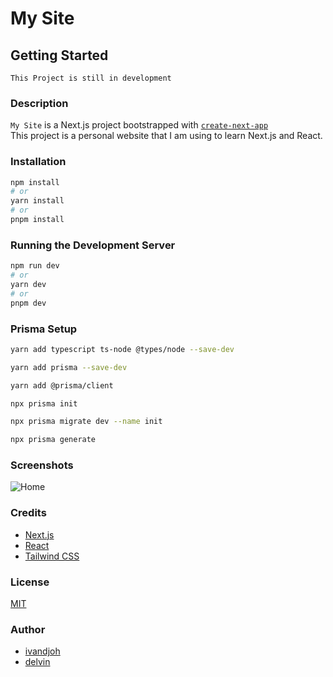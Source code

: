 # My Site

## Getting Started  

`This Project is still in development`

### Description
`My Site` is a Next.js project bootstrapped with [`create-next-app`](https://nextjs.org/)  
This project is a personal website that I am using to learn Next.js and React.

### Installation
```bash
npm install
# or
yarn install
# or
pnpm install
```

### Running the Development Server

```bash
npm run dev
# or
yarn dev
# or
pnpm dev
```

### Prisma Setup
```bash
yarn add typescript ts-node @types/node --save-dev
```  

```bash
yarn add prisma --save-dev
```  

```bash
yarn add @prisma/client
```  

```bash
npx prisma init
```  

```bash
npx prisma migrate dev --name init
```  

```bash
npx prisma generate
```  


### Screenshots
![Home](https://res.cloudinary.com/ivandjoh/image/upload/v1684112226/home-page_fjngem.png)


### Credits
 - [Next.js](https://nextjs.org/)
 - [React](https://reactjs.org/)
 - [Tailwind CSS](https://tailwindcss.com/)

### License
[MIT](https://choosealicense.com/licenses/mit/)  

### Author
 - [ivandjoh](https://linkedin.com/in/ivandjoh)
 - [delvin](https://github.com/delvincakep)

